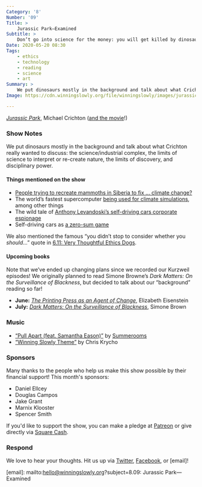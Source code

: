 ```yaml
---
Category: '8'
Number: '09'
Title: >
    Jurassic Park—Examined
Subtitle: >
    Don’t go into science for the money: you will get killed by dinosaurs.
Date: 2020-05-20 08:30
Tags:
    - ethics
    - technology
    - reading
    - science
    - art
Summary: >
    We put dinosaurs mostly in the background and talk about what Crichton really wanted to discuss: the science/industrial complex, the limits of science to interpret or re-create nature, the limits of discovery, and disciplinary power.
Image: https://cdn.winningslowly.org/file/winningslowly/images/jurassic-park.jpg

---
```


[<cite>Jurassic Park</cite>](https://www.alibris.com/Jurassic-Park-Michael-Crichton/book/3483033), Michael Crichton ([and the movie](https://www.imdb.com/title/tt0107290/)!)

### Show Notes

We put dinosaurs mostly in the background and talk about what Crichton really wanted to discuss: the science/industrial complex, the limits of science to interpret or re-create nature, the limits of discovery, and disciplinary power.

#### Things mentioned on the show

- [People trying to recreate mammoths in Siberia to fix ... climate change?](https://www.theatlantic.com/magazine/archive/2017/04/pleistocene-park/517779/)
- The world’s fastest supercomputer [being used for climate simulations](https://www.nbcnews.com/mach/science/5-ways-world-s-fastest-supercomputer-could-change-world-ncna883766), among other things
- The wild tale of [Anthony Levandoski’s self-driving cars corporate espionage](https://arstechnica.com/cars/2020/04/levandowski-says-uber-must-pay-his-179-million-judgment-to-google/)
- Self-driving cars as [a zero-sum game](https://www.theverge.com/2018/2/13/16996864/waymo-vs-uber-trial-settlement-self-driving-car-confidence)

We also mentioned the famous “you didn’t stop to consider whether you *should*…” quote in [6.11: Very Thoughtful Ethics Dogs](https://winningslowly.org/6.11/).

#### Upcoming books

Note that we’ve ended up changing plans since we recorded our Kurzweil episodes! We originally planned to read Simone Browne’s <cite>Dark Matters: On the Surveillance of Blackness</cite>, but decided to talk about our “background” reading so far!

- <b>June:</b> [<cite>The Printing Press as an Agent of Change</cite>](https://www.alibris.com/The-Printing-Press-as-an-Agent-of-Change-Elizabeth-L-Eisenstein/book/5343362), Elizabeth Eisenstein
- <b>July:</b> [<cite>Dark Matters: On the Surveillance of Blackness</cite>](https://www.alibris.com/Dark-Matters-On-the-Surveillance-of-Blackness-Simone-Browne/book/32087130), Simone Brown

### Music

* [“Pull Apart (feat. Samantha Eason)”](https://summerooms.bandcamp.com/track/pull-apart) by [Summerooms](https://summerooms.bandcamp.com/)
* [“Winning Slowly Theme”](https://soundcloud.com/chriskrycho/winning-slowly) by Chris Krycho

### Sponsors

Many thanks to the people who help us make this show possible by their financial support! This month's sponsors:

* Daniel Ellcey
* Douglas Campos
* Jake Grant
* Marnix Klooster
* Spencer Smith

If you'd like to support the show, you can make a pledge at <a href='https://www.patreon.com/winningslowly' rel='payment'>Patreon</a> or give directly via [Square Cash](https://cash.me/$winningslowly).

### Respond

We love to hear your thoughts. Hit us up via [Twitter](https://www.twitter.com/winningslowly), [Facebook](https://www.facebook.com/winningslowlypodcast), or [email]!

[email]: mailto:hello@winningslowly.org?subject=8.09: Jurassic Park—Examined

